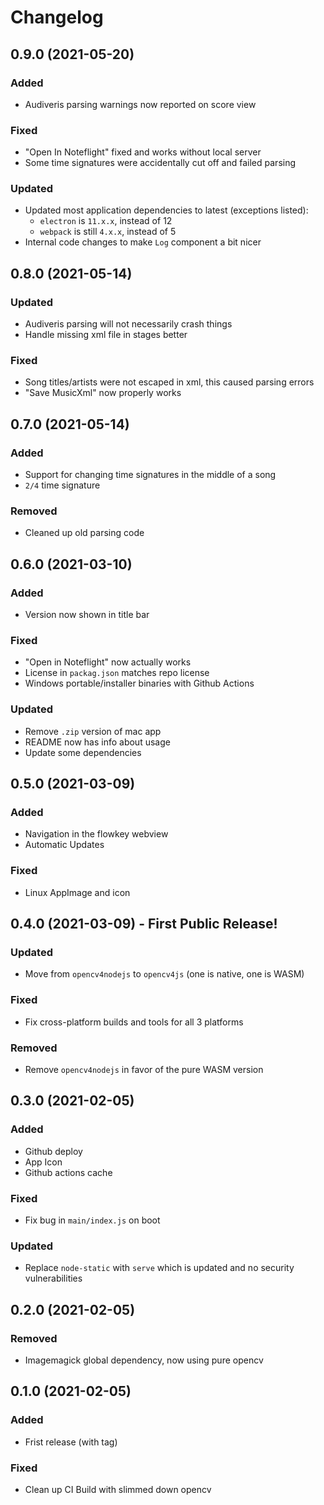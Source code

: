 # Changelog

## 0.9.0 (2021-05-20)

### Added

- Audiveris parsing warnings now reported on score view

### Fixed

- "Open In Noteflight" fixed and works without local server
- Some time signatures were accidentally cut off and failed parsing

### Updated

- Updated most application dependencies to latest (exceptions listed):
  - `electron` is `11.x.x`, instead of 12
  - `webpack` is still `4.x.x`, instead of 5
- Internal code changes to make `Log` component a bit nicer

## 0.8.0 (2021-05-14)

### Updated

- Audiveris parsing will not necessarily crash things
- Handle missing xml file in stages better

### Fixed

- Song titles/artists were not escaped in xml, this caused parsing errors
- "Save MusicXml" now properly works

## 0.7.0 (2021-05-14)

### Added

- Support for changing time signatures in the middle of a song
- `2/4` time signature

### Removed

- Cleaned up old parsing code

## 0.6.0 (2021-03-10)

### Added

- Version now shown in title bar

### Fixed

- "Open in Noteflight" now actually works
- License in `packag.json` matches repo license
- Windows portable/installer binaries with Github Actions

### Updated

- Remove `.zip` version of mac app
- README now has info about usage
- Update some dependencies

## 0.5.0 (2021-03-09)

### Added

- Navigation in the flowkey webview
- Automatic Updates

### Fixed

- Linux AppImage and icon

## 0.4.0 (2021-03-09) - First Public Release!

### Updated

- Move from `opencv4nodejs` to `opencv4js` (one is native, one is WASM)

### Fixed

- Fix cross-platform builds and tools for all 3 platforms

### Removed

- Remove `opencv4nodejs` in favor of the pure WASM version

## 0.3.0 (2021-02-05)

### Added

- Github deploy
- App Icon
- Github actions cache

### Fixed

- Fix bug in `main/index.js` on boot

### Updated

- Replace `node-static` with `serve` which is updated and no security vulnerabilities

## 0.2.0 (2021-02-05)

### Removed

- Imagemagick global dependency, now using pure opencv

## 0.1.0 (2021-02-05)

### Added

- Frist release (with tag)

### Fixed

- Clean up CI Build with slimmed down opencv
